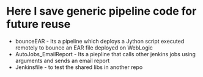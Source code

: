 # Here I save generic pipeline code for future reuse
- bounceEAR - Its a pipeline which deploys a Jython script executed remotely to bounce an EAR file deployed on WebLogic 
- AutoJobs_EmailReport - Its a piepline that calls other jenkins jobs using arguments and sends an email report
- Jenkinsfile - to test the shared libs in another repo
